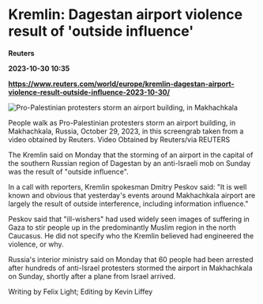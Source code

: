 # Kremlin: Dagestan airport violence result of 'outside influence'
**Reuters**

**2023-10-30 10:35**

**https://www.reuters.com/world/europe/kremlin-dagestan-airport-violence-result-outside-influence-2023-10-30/**

![Pro-Palestinian protesters storm an airport building, in Makhachkala](https://www.reuters.com/resizer/1mLfB7K-J1ye0hBNXIxm0jackXw=/1630x0/filters:quality(80)/cloudfront-us-east-2.images.arcpublishing.com/reuters/UPSY6IYRE5P6RCI6CFTBPREAGY.jpg)

People walk as Pro-Palestinian protesters storm an airport building, in Makhachkala, Russia, October 29, 2023, in this screengrab taken from a video obtained by Reuters. Video Obtained by Reuters/via REUTERS

The Kremlin said on Monday that the storming of an airport in the capital of the southern Russian region of Dagestan by an anti-Israeli mob on Sunday was the result of "outside influence".

In a call with reporters, Kremlin spokesman Dmitry Peskov said: "It is well known and obvious that yesterday's events around Makhachkala airport are largely the result of outside interference, including information influence."

Peskov said that "ill-wishers" had used widely seen images of suffering in Gaza to stir people up in the predominantly Muslim region in the north Caucasus. He did not specify who the Kremlin believed had engineered the violence, or why.

Russia's interior ministry said on Monday that 60 people had been arrested after hundreds of anti-Israel protesters stormed the airport in Makhachkala on Sunday, shortly after a plane from Israel arrived.

Writing by Felix Light; Editing by Kevin Liffey